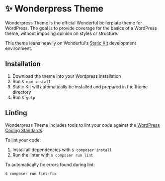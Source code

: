 # ✨ Wonderpress Theme

Wonderpress Theme is the official Wonderful boilerplate theme for WordPress. The goal is to provide coverage for the basics of a WordPress theme, without imposing opinion on styles or structure.

This theme leans heavily on Wonderful's [Static Kit](https://github.com/wndrfl/static-kit) development environment.

## Installation

1. Download the theme into your Wordpress installation
1. Run `$ npm install`
1. Static Kit will automatically be installed and prepared in the theme directory
1. Run `$ gulp`

## Linting

Wonderpress Theme includes tools to lint your code against the [WordPress Coding Standards](https://github.com/WordPress/WordPress-Coding-Standards).

To lint your code:

1. Install all dependencies with `$ composer install`
1. Run the linter with `$ composer run lint`

To automatically fix errors found during lint:

`$ composer run lint-fix`

